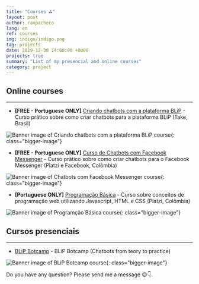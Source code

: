 ```yaml
---
title: "Courses ⛳"
layout: post
author: ravpacheco
lang: en
ref: courses
img: indigo/indigo.png
tag: projects
date: 2019-12-30 14:00:00 +0000
projects: true
summary: "List of my presencial and online courses"
category: project
---
```


## Online courses
-----------------------------

* **[FREE - Portuguese ONLY]** [Criando chatbots com a plataforma BLiP](https://www.udemy.com/course/criando-chatbots-com-a-plataforma-blip/) - Curso prático sobre como criar chatbots para a plataforma BLiP (Take, Brasil)

![Banner image of Criando chatbots com a plataforma BLiP course](../assets/images/2019-12-30-courses/blip-udemy.png){: class="bigger-image"}

* **[FREE - Portuguese ONLY]** [Curso de Chatbots com Facebook Messenger](https://www.facebook.com/groups/DevCSaoPaulo/learning_content/?filter=489591444944808) - Curso prático sobre como criar chatbots para o Facebook Messenger (Platzi e Facebook, Colômbia)

![Banner image of Chatbots com Facebook Messenger course](../assets/images/2019-12-30-courses/face-platzi.png){: class="bigger-image"}

* **[Portuguese ONLY]** [Programação Básica](https://platzi.com.br/cursos/programacao-basica/) - Curso sobre conceitos de programação web utilizando Javascript, HTML e CSS (Platzi, Colômbia)

![Banner image of Programção Básica course](../assets/images/2019-12-30-courses/platzi-programacao.png){: class="bigger-image"}

## Cursos presenciais
-----------------------------

* [BLiP Botcamp](https://botcamp.blip.ai) - BLiP Botcamp (Chatbots from teory to practice)

![Banner image of BLiP Botcamp course](../assets/images/2019-12-30-courses/botcamp.png){: class="bigger-image"}

Do you have any question? Please send me a message 😉👇.